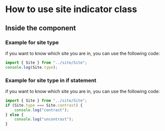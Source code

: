 # How to use site indicator class
 

## Inside the component
### Example for site type

if you want to know which site you are in, you can use the following code:
```typescript
import { Site } from "../site/Site";
console.log(Site.type);
```

### Example for site type in if statement

if you want to know which site you are in, you can use the following code:
```typescript
import { Site } from "../site/Site";
if (Site.type === Site.contrast) {
    console.log("contrast");
} else {
    console.log("uncontrast");
}
```
